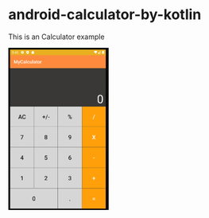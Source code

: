 # android-calculator-by-kotlin

This is an Calculator example

<img src="https://github.com/PearlDroidOs/android-calculator-by-kotlin/blob/master/Tutorials.png" width="40%" height="40%">

